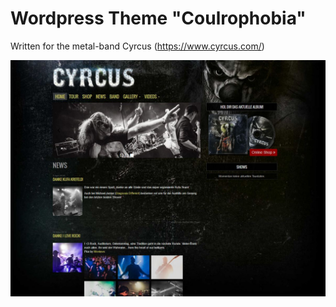 # Wordpress Theme "Coulrophobia"

Written for the metal-band Cyrcus (https://www.cyrcus.com/)

![preview](https://raw.githubusercontent.com/simonvomeyser/coulrophobia/master/screenshot.png)

